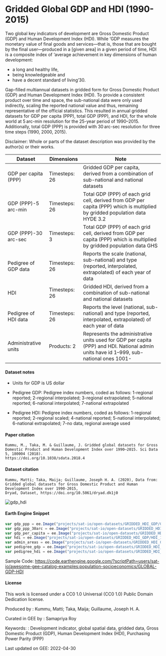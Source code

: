 # Gridded Global GDP and HDI (1990-2015)

Two global key indicators of development are Gross Domestic Product (GDP) and Human Development Index (HDI). While ‘GDP measures the monetary value of final goods and services—that is, those that are bought by the final user—produced in a [given area] in a given period of time, HDI is a composite index of ‘average achievement in key dimensions of human development:

* a long and healthy life,
* being knowledgeable and
* have a decent standard of living’30.

Gap-filled multiannual datasets in gridded form for Gross Domestic Product (GDP) and Human Development Index (HDI). To provide a consistent product over time and space, the sub-national data were only used indirectly, scaling the reported national value and thus, remaining representative of the official statistics. This resulted in annual gridded datasets for GDP per capita (PPP), total GDP (PPP), and HDI, for the whole world at 5 arc-min resolution for the 25-year period of 1990–2015. Additionally, total GDP (PPP) is provided with 30 arc-sec resolution for three time steps (1990, 2000, 2015).

Disclaimer: Whole or parts of the dataset description was provided by the author(s) or their works.

|Dataset             |Dimensions   |Note                                                                                                                                  |
|--------------------|-------------|--------------------------------------------------------------------------------------------------------------------------------------|
|GDP per capita (PPP)|Timesteps: 26|Gridded GDP per capita, derived from a combination of sub-national and national datasets                                              |
|GDP (PPP)-5 arc-min |Timesteps: 26|Total GDP (PPP) of each grid cell, derived from GDP per capita (PPP) which is multiplied by gridded population data HYDE 3.2          |
|GDP (PPP)-30 arc-sec|Timesteps: 3 |Total GDP (PPP) of each grid cell, derived from GDP per capita (PPP) which is multiplied by gridded population data GHS               |
|Pedigree of GDP data|Timesteps: 26|Reports the scale (national, sub-national) and type (reported, interpolated, extrapolated) of each year of data                       |
|HDI                 |Timesteps: 26|Gridded HDI, derived from a combination of sub-national and national datasets                                                         |
|Pedigree of HDI data|Timesteps: 26|Reports the level (national, sub-national) and type (reported, interpolated, extrapolated) of each year of data                       |
|Administrative units|Products: 2  |Represents the administrative units used for GDP per capita (PPP) and HDI. National admin units have id 1–999, sub-national ones 1001-|

#### Dataset notes

* Units for GDP is US dollar

* Pedigree GDP:  Pedigree index numbers, coded as follows: 1-regional reported; 2-regional interpolated; 3-regional extrapolated; 5-national reported; 6-national interpolated; 7-national extrapolated

* Pedigree HDI: Pedigree index numbers, coded as follows: 1-regional reported; 2-regional scaled; 4-national reported; 5-national interpolated; 6-national extrapolated; 7-no data, regional average used

#### Paper citation

```
Kummu, M., Taka, M. & Guillaume, J. Gridded global datasets for Gross Domestic Product and Human Development Index over 1990–2015. Sci Data 5, 180004 (2018).
https://doi.org/10.1038/sdata.2018.4
```


#### Dataset citation

```
Kummu, Matti; Taka, Maija; Guillaume, Joseph H. A. (2020), Data from: Gridded global datasets for Gross Domestic Product and Human Development Index over 1990-2015,
Dryad, Dataset, https://doi.org/10.5061/dryad.dk1j0
```

![gdp_hdi](https://user-images.githubusercontent.com/6677629/168412311-8e1de844-298e-4c4f-8ffc-2ce38963f70c.gif)


#### Earth Engine Snippet

```js
var gdp_ppp = ee.Image("projects/sat-io/open-datasets/GRIDDED_HDI_GDP/GDP_PPP_1990_2015_5arcmin_v2");
var gdp_ppp_30arc = ee.Image("projects/sat-io/open-datasets/GRIDDED_HDI_GDP/GDP_PPP_30arcsec_v3");
var gdp_per_capita = ee.Image("projects/sat-io/open-datasets/GRIDDED_HDI_GDP/GDP_per_capita_PPP_1990_2015_v2");
var hdi = ee.Image("projects/sat-io/open-datasets/GRIDDED_HDI_GDP/HDI_1990_2015_v2");
var admin_areas = ee.Image("projects/sat-io/open-datasets/GRIDDED_HDI_GDP/admin_areas_GDP_HDI");
var pedigree_gdp = ee.Image("projects/sat-io/open-datasets/GRIDDED_HDI_GDP/pedigree_GDP_per_capita_PPP_1990_2015_v2");
var pedigree_hdi = ee.Image("projects/sat-io/open-datasets/GRIDDED_HDI_GDP/pedigree_HDI_1990_2015_v2");
```

Sample Code: https://code.earthengine.google.com/?scriptPath=users/sat-io/awesome-gee-catalog-examples:population-socioeconomics/GLOBAL-GDP-HDI


#### License
This work is licensed under a CC0 1.0 Universal (CC0 1.0) Public Domain Dedication license.

Produced by : Kummu, Matti; Taka, Maija; Guillaume, Joseph H. A.

Curated in GEE by : Samapriya Roy

Keywords: : Development indicator, global spatial data, gridded data, Gross Domestic Product (GDP), Human Development Index (HDI), Purchasing Power Parity (PPP)

Last updated on GEE: 2022-04-30

